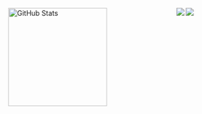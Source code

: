 <p>
<img
    align="left"
    alt="GitHub Stats"
    height="200"
    style="padding-right: 10px;" 
    src="https://github-readme-stats.vercel.app/api?username=dario-gms&show_icons=true&theme=tokyonight&include_all_commits=true&locale=pt-br" 
 />
</p>
<p align='center'>
    <img src="https://github-readme-stats.vercel.app/api/top-langs/?username=dario-gms&layout=donut&theme=dark"></img>
    <a href="#"><img src="https://github-readme-stats.vercel.app/api?username=dario-gms&show_icons=true&count_private=true&theme=dark"></a>
</p>
